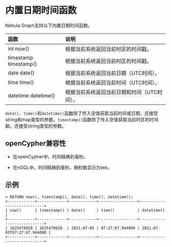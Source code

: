 # 内置日期时间函数

Nebula Graph支持以下内置日期时间函数。

|函数| 说明 |
|:----  | :----|
|int now()  | 根据当前系统返回当前时区的时间戳。 |
|timestamp timestamp() | 根据当前系统返回当前时区的时间戳。 |
|date date() | 根据当前系统返回当前日期（UTC时间）。 |
|time time() | 根据当前系统返回当前时间（UTC时间）。 |
|datetime datetime() | 根据当前系统返回当前日期和时间（UTC时间）。 |

`date()`、`time()`和`datetime()`函数除了传入空值获取当前时间或日期，还接受string和map类型的参数。`timestamp()`函数除了传入空值获取当前时区的时间戳，还接受string类型的参数。

## openCypher兼容性

- 在openCypher中，时间精确到毫秒。

- 在nGQL中，时间精确到毫秒。微秒数显示为`000`。

## 示例

```ngql
> RETURN now(), timestamp(), date(), time(), datetime();
+------------+-------------+------------+-----------------+----------------------------+
| now()      | timestamp() | date()     | time()          | datetime()                 |
+------------+-------------+------------+-----------------+----------------------------+
| 1625470028 | 1625470028  | 2021-07-05 | 07:27:07.944000 | 2021-07-05T07:27:07.944000 |
+------------+-------------+------------+-----------------+----------------------------+
```
